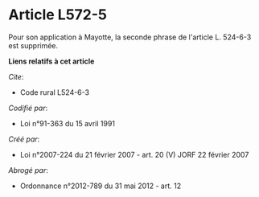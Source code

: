 # Article L572-5

Pour son application à Mayotte, la seconde phrase de l'article L. 524-6-3 est supprimée.

**Liens relatifs à cet article**

_Cite_:

  - Code rural L524-6-3

_Codifié par_:

  - Loi n°91-363 du 15 avril 1991

_Créé par_:

  - Loi n°2007-224 du 21 février 2007 - art. 20 (V) JORF 22 février 2007

_Abrogé par_:

  - Ordonnance n°2012-789 du 31 mai 2012 - art. 12

